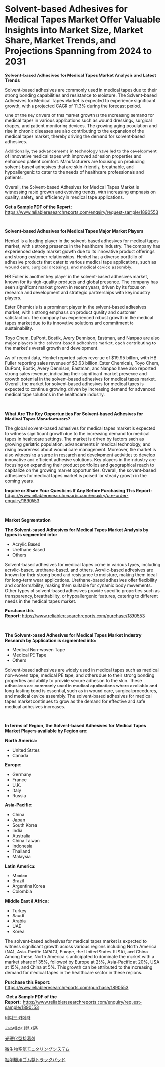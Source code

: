 <p><h1>Solvent-based Adhesives for Medical Tapes Market Offer Valuable Insights into Market Size, Market Share, Market Trends, and Projections Spanning from 2024 to 2031</h1></p><p><strong>Solvent-based Adhesives for Medical Tapes Market Analysis and Latest Trends</strong></p>
<p><p>Solvent-based adhesives are commonly used in medical tapes due to their strong bonding capabilities and resistance to moisture. The Solvent-based Adhesives for Medical Tapes Market is expected to experience significant growth, with a projected CAGR of 11.3% during the forecast period. </p><p>One of the key drivers of this market growth is the increasing demand for medical tapes in various applications such as wound dressings, surgical drapes, and patient monitoring devices. The growing aging population and rise in chronic diseases are also contributing to the expansion of the medical tapes market, thereby driving the demand for solvent-based adhesives.</p><p>Additionally, the advancements in technology have led to the development of innovative medical tapes with improved adhesion properties and enhanced patient comfort. Manufacturers are focusing on producing solvent-based adhesives that are skin-friendly, breathable, and hypoallergenic to cater to the needs of healthcare professionals and patients.</p><p>Overall, the Solvent-based Adhesives for Medical Tapes Market is witnessing rapid growth and evolving trends, with increasing emphasis on quality, safety, and efficiency in medical tape applications.</p></p>
<p><strong>Get a Sample PDF of the Report:&nbsp;</strong> <a href="https://www.reliableresearchreports.com/enquiry/request-sample/1890553">https://www.reliableresearchreports.com/enquiry/request-sample/1890553</a></p>
<p>&nbsp;</p>
<p><strong>Solvent-based Adhesives for Medical Tapes Major Market Players</strong></p>
<p><p>Henkel is a leading player in the solvent-based adhesives for medical tapes market, with a strong presence in the healthcare industry. The company has experienced steady market growth due to its innovative product offerings and strong customer relationships. Henkel has a diverse portfolio of adhesive products that cater to various medical tape applications, such as wound care, surgical dressings, and medical device assembly.</p><p>HB Fuller is another key player in the solvent-based adhesives market, known for its high-quality products and global presence. The company has seen significant market growth in recent years, driven by its focus on research and development and strategic partnerships with key industry players.</p><p>Ester Chemicals is a prominent player in the solvent-based adhesives market, with a strong emphasis on product quality and customer satisfaction. The company has experienced robust growth in the medical tapes market due to its innovative solutions and commitment to sustainability.</p><p>Toyo Chem, DuPont, Bostik, Avery Dennison, Eastman, and Nanpao are also major players in the solvent-based adhesives market, each contributing to the market's overall growth and development.</p><p>As of recent data, Henkel reported sales revenue of $19.95 billion, with HB Fuller reporting sales revenue of $3.63 billion. Ester Chemicals, Toyo Chem, DuPont, Bostik, Avery Dennison, Eastman, and Nanpao have also reported strong sales revenue, indicating their significant market presence and growth potential in the solvent-based adhesives for medical tapes market. Overall, the market for solvent-based adhesives for medical tapes is expected to continue growing, driven by increasing demand for advanced medical tape solutions in the healthcare industry.</p></p>
<p>&nbsp;</p>
<p><strong>What Are The Key Opportunities For Solvent-based Adhesives for Medical Tapes Manufacturers?</strong></p>
<p><p>The global solvent-based adhesives for medical tapes market is expected to witness significant growth due to the increasing demand for medical tapes in healthcare settings. The market is driven by factors such as growing geriatric population, advancements in medical technology, and rising awareness about wound care management. Moreover, the market is also witnessing a surge in research and development activities to develop innovative and efficient adhesive solutions. Key players in the industry are focusing on expanding their product portfolios and geographical reach to capitalize on the growing market opportunities. Overall, the solvent-based adhesives for medical tapes market is poised for steady growth in the coming years.</p></p>
<p><strong>Inquire or Share Your Questions If Any Before Purchasing This Report:</strong> <a href="https://www.reliableresearchreports.com/enquiry/pre-order-enquiry/1890553">https://www.reliableresearchreports.com/enquiry/pre-order-enquiry/1890553</a></p>
<p>&nbsp;</p>
<p><strong>Market Segmentation</strong></p>
<p><strong>The Solvent-based Adhesives for Medical Tapes Market Analysis by types is segmented into:</strong></p>
<p><ul><li>Acrylic Based</li><li>Urethane Based</li><li>Others</li></ul></p>
<p><p>Solvent-based adhesives for medical tapes come in various types, including acrylic-based, urethane-based, and others. Acrylic-based adhesives are known for their strong bond and resistance to moisture, making them ideal for long-term wear applications. Urethane-based adhesives offer flexibility and conformability, making them suitable for dynamic body movements. Other types of solvent-based adhesives provide specific properties such as transparency, breathability, or hypoallergenic features, catering to different needs in the medical tapes market.</p></p>
<p><strong>Purchase this Report:&nbsp;</strong><a href="https://www.reliableresearchreports.com/purchase/1890553">https://www.reliableresearchreports.com/purchase/1890553</a></p>
<p>&nbsp;</p>
<p><strong>The Solvent-based Adhesives for Medical Tapes Market Industry Research by Application is segmented into:</strong></p>
<p><ul><li>Medical Non-woven Tape</li><li>Medical PE Tape</li><li>Others</li></ul></p>
<p><p>Solvent-based adhesives are widely used in medical tapes such as medical non-woven tape, medical PE tape, and others due to their strong bonding properties and ability to provide secure adhesion to the skin. These adhesives are commonly used in medical applications where a reliable and long-lasting bond is essential, such as in wound care, surgical procedures, and medical device assembly. The solvent-based adhesives for medical tapes market continues to grow as the demand for effective and safe medical adhesives increases.</p></p>
<p>&nbsp;</p>
<p><strong>In terms of Region, the Solvent-based Adhesives for Medical Tapes Market Players available by Region are:</strong></p>
<p>
    <p> <strong> North America: </strong>
        <ul>
            <li>United States</li>
            <li>Canada</li>
        </ul>
        </p> 
    <p> <strong> Europe: </strong>
        <ul>
            <li>Germany</li>
            <li>France</li>
            <li>U.K.</li>
            <li>Italy</li>
            <li>Russia</li>
        </ul>
        </p> 
    <p> <strong> Asia-Pacific: </strong>
        <ul>
            <li>China</li>
            <li>Japan</li>
            <li>South Korea</li>
            <li>India</li>
            <li>Australia</li>
            <li>China Taiwan</li>
            <li>Indonesia</li>
            <li>Thailand</li>
            <li>Malaysia</li>
        </ul>
        </p> 
    <p> <strong> Latin America: </strong>
        <ul>
            <li>Mexico</li>
            <li>Brazil</li>
            <li>Argentina Korea</li>
            <li>Colombia</li>
        </ul>
        </p> 
    <p> <strong> Middle East & Africa: </strong>
        <ul>
            <li>Turkey</li>
            <li>Saudi</li>
            <li>Arabia</li>
            <li>UAE</li>
            <li>Korea</li>
        </ul>
    </p>
    </p>
<p><p>The solvent-based adhesives for medical tapes market is expected to witness significant growth across various regions including North America (NA), Asia-Pacific (APAC), Europe, the United States (USA), and China. Among these, North America is anticipated to dominate the market with a market share of 35%, followed by Europe at 25%, Asia-Pacific at 20%, USA at 15%, and China at 5%. This growth can be attributed to the increasing demand for medical tapes in the healthcare sector in these regions.</p></p>
<p><strong>Purchase this Report: </strong><a href="https://www.reliableresearchreports.com/purchase/1890553">https://www.reliableresearchreports.com/purchase/1890553</a></p>
<p>&nbsp;<strong>Get a Sample PDF of the Report:&nbsp;&nbsp;</strong><a href="https://www.reliableresearchreports.com/enquiry/request-sample/1890553">https://www.reliableresearchreports.com/enquiry/request-sample/1890553</a></p>
<p><strong></strong></p>
<p><p><a href="https://medium.com/@moulafa/%EB%B9%84%EB%94%94%EC%98%A4-%EC%B9%B4%EB%A9%94%EB%9D%BC-%EC%8B%9C%EC%9E%A5-%EC%84%B1%EA%B3%B5%EC%A0%81%EC%9D%B8-%EB%B9%84%EC%A6%88%EB%8B%88%EC%8A%A4-%EC%A0%84%EB%9E%B5%EC%9D%98-%EC%97%B4%EC%87%A0-2031%EB%85%84%EA%B9%8C%EC%A7%80-%EC%98%88%EC%B8%A1-2a8583cd5fe8">비디오 카메라</a></p><p><a href="https://medium.com/@darianswift1922_33282/%EC%BD%94%EC%8A%A4%EB%A9%94%EC%8A%A4%ED%8B%B0%EC%BB%AC-%EC%A0%9C%ED%92%88-%EC%8B%9C%EC%9E%A5-%EA%B7%9C%EB%AA%A8-%EC%8B%9C%EC%9E%A5-%EC%A0%84%EB%A7%9D-%EB%B0%8F-%EC%8B%9C%EC%9E%A5-%EC%98%88%EC%B8%A1-2024%EB%85%84%EB%B6%80%ED%84%B0-2031%EB%85%84%EA%B9%8C%EC%A7%80-35225d48045f">코스메슈티컬 제품</a></p><p><a href="https://github.com/oafhukehf4709715/Market-Research-Report-List-1/blob/main/11848961936.md">光硬化型接着剤</a></p><p><a href="https://medium.com/@maudward1907/%E5%BE%AE%E7%94%9F%E7%89%A9%E3%82%A8%E3%82%A2%E3%83%A2%E3%83%8B%E3%82%BF%E3%83%AA%E3%83%B3%E3%82%B0%E3%82%B7%E3%82%B9%E3%83%86%E3%83%A0%E5%B8%82%E5%A0%B4-%E5%B8%82%E5%A0%B4%E3%82%B7%E3%82%A7%E3%82%A2-%E5%B8%82%E5%A0%B4%E3%83%88%E3%83%AC%E3%83%B3%E3%83%89-%E3%81%8A%E3%82%88%E3%81%B3%E5%B0%86%E6%9D%A5%E3%81%AE%E6%88%90%E9%95%B7%E3%82%92%E6%8E%A2%E3%82%8B-67f9d6d33d74">微生物空気モニタリングシステム</a></p><p><a href="https://medium.com/@solomonbode85/%E6%8E%98%E5%89%8A%E6%A9%9F%E7%94%A8%E3%83%A9%E3%83%90%E3%83%BC%E3%83%88%E3%83%A9%E3%83%83%E3%82%AF%E3%83%91%E3%83%83%E3%83%89%E3%81%AE%E5%B8%82%E5%A0%B4%E5%8B%95%E5%90%91%E3%81%A8%E5%B8%82%E5%A0%B4%E5%88%86%E6%9E%90%E3%81%AF-2024%E5%B9%B4%E3%81%8B%E3%82%892031%E5%B9%B4%E3%81%BE%E3%81%A7%E3%81%AE%E4%BA%88%E6%B8%AC%E3%81%A7%E3%81%99-0057e60ed1f0">掘削機用ゴム製トラックパッド</a></p></p>